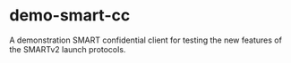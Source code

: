 # demo-smart-cc
A demonstration SMART confidential client for testing the new features of the SMARTv2 launch protocols.
